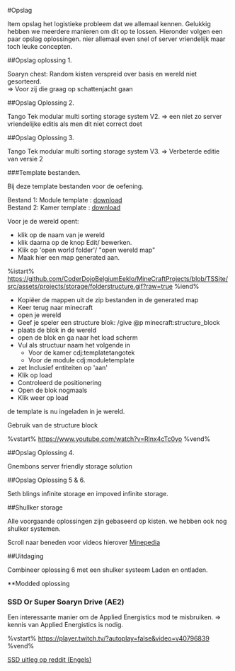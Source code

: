 #Opslag

Item opslag het logistieke probleem dat we allemaal kennen. Gelukkig hebben we meerdere manieren om dit op te lossen.
Hieronder volgen een paar opslag oplossingen. nier allemaal even snel of server vriendelijk maar toch leuke concepten.

##Opslag oplossing 1.

Soaryn chest: Random kisten verspreid over basis en wereld niet gesorteerd.   
  => Voor zij die graag op schattenjacht gaan
  
##Opslag Oplossing 2.  
 
Tango Tek modular multi sorting storage system V2.
  => een niet zo server vriendelijke editis als men dit niet correct doet
 
##Opslag Oplossing 3.

Tango Tek modular multi sorting storage system V3.
 => Verbeterde editie van versie 2


###Template bestanden.

Bij deze template bestanden voor de oefening.

Bestand 1: Module template : [download](https://github.com/CoderDojoBelgiumEeklo/MineCraftProjects/blob/TSSite/src/assets/projects/storage/cdjmodule.zip?raw=true)  
Bestand 2: Kamer template : [download](https://github.com/CoderDojoBelgiumEeklo/MineCraftProjects/blob/TSSite/src/assets/projects/storage/cdjroom.zip?raw=true)

Voor je de wereld opent:
* klik op de naam van je wereld
* klik daarna op de knop Edit/ bewerken.
* Klik op 'open world folder'/ "open wereld map"
* Maak hier een map generated aan.  
 
%istart%
  https://github.com/CoderDojoBelgiumEeklo/MineCraftProjects/blob/TSSite/src/assets/projects/storage/folderstructure.gif?raw=true 
 %iend%

* Kopiëer de mappen uit de zip bestanden in de generated map
* Keer terug naar minecraft
* open je wereld
* Geef je speler een structure blok: /give @p minecraft:structure_block
* plaats de blok in de wereld
* open de blok  en ga naar het load scherm
* Vul als structuur naam het volgende in
  * Voor de kamer cdj:templatetangotek
  * Voor de module cdj:moduletemplate
 * zet Inclusief entiteiten op 'aan'
 * Klik op load
 * Controleerd de positionering
 * Open de blok nogmaals
 * Klik weer op load
 
 de template is nu ingeladen in je wereld.
  


Gebruik van de structure block

%vstart%
  https://www.youtube.com/watch?v=Rlnx4cTc0yo
%vend%

 
##Opslag Oplossing 4.

Gnembons server friendly storage solution

##Opslag Oplossing 5 & 6.

Seth blings infinite storage  en impoved infinite storage.


##Shullker storage 

Alle voorgaande oplossingen zijn gebaseerd op kisten. we hebben ook nog shulker systemen.

Scroll naar beneden voor videos hierover
[Minepedia](https://minecraft.gamepedia.com/Tutorials/Shulker_box_storage)

##Uitdaging

Combineer oplossing 6 met een shulker systeem Laden en ontladen.




**Modded oplossing

### SSD Or Super Soaryn Drive (AE2)

Een interessante manier om de Applied Energistics mod te misbruiken.
  => kennis van Applied Energistics is nodig.

%vstart%
  https://player.twitch.tv/?autoplay=false&video=v40796839
%vend%

[SSD uitleg op reddit (Engels)](https://www.reddit.com/r/feedthebeast/comments/309bex/super_soaryn_drive_a_simplified_explanation/)
